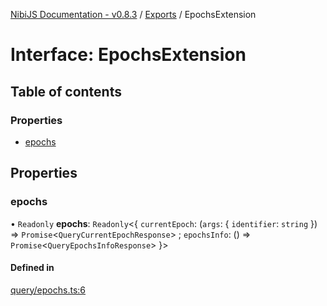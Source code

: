 [NibiJS Documentation - v0.8.3](../README.md) / [Exports](../README.md) / EpochsExtension

# Interface: EpochsExtension

## Table of contents

### Properties

- [epochs](EpochsExtension.md#epochs)

## Properties

### epochs

• `Readonly` **epochs**: `Readonly`<{ `currentEpoch`: (`args`: { `identifier`: `string`  }) => `Promise`<`QueryCurrentEpochResponse`\> ; `epochsInfo`: () => `Promise`<`QueryEpochsInfoResponse`\>  }\>

#### Defined in

[query/epochs.ts:6](https://github.com/NibiruChain/ts-sdk/blob/5bcbdf3/packages/nibijs/src/query/epochs.ts#L6)
